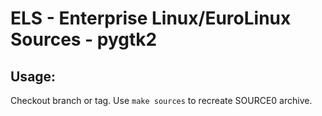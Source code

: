 # ELS - Enterprise Linux/EuroLinux Sources - pygtk2
 
## Usage:
  Checkout branch or tag. Use `make sources` to recreate  SOURCE0 archive.
